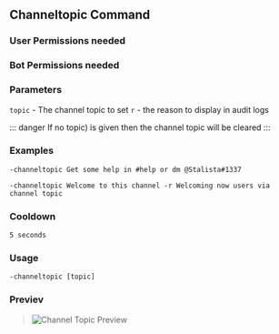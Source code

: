 ## Channeltopic Command

### User Permissions needed
> <Badge text="MANAGE_CHANNELS" type="error" vertical="middle"/>
### Bot Permissions needed
> <Badge text="MANAGE_CHANNELS" type="error" vertical="middle"/>

### Parameters
`topic` - The channel topic to set
`r` - the reason to display in audit logs

::: danger 
If no topic) is given then the channel topic will be cleared
:::

### Examples
`-channeltopic Get some help in #help or dm @Stalista#1337`

`-channeltopic Welcome to this channel -r Welcoming now users via channel topic`

### Cooldown
`5 seconds`

### Usage
`-channeltopic [topic]`

### Previev

>![Channel Topic Preview](https://cdn.discordapp.com/attachments/396964573007052800/494429935813787659/ChannelTopic.gif)

<CustomLayout/>